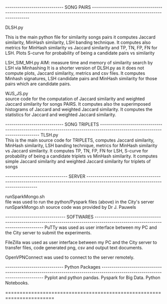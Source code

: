 ----------------------------- SONG PAIRS -----------------------------------------------------------------------------------------------------------------------------

DLSH.py 

This is the main python file for similarity songs pairs it computes Jaccard similarity, MinHash similarity, LSH banding technique. It computes also metrics for MinHash similarity vs Jaccard similarity and  TP, TN, FP, FN for LSH. Plots S-curve for probability of being a candidate pairs vs similarity

LSH_SIM_MH.py 
AIM: measure time and memory of similarity search by LSH via Minhashing
It is a shorter version of DLSH.py as it does not compute plots, Jaccard similarity, metrics and csv files. It computes Minhash signatures, LSH candidate pairs and MinHash similarity for those pairs which are candidate pairs. 


WJS_JS.py  
source code for the computation of Jaccard similarity and weighted Jaccard similarity for songs PAIRS.
It computes also the superimposed histograms of Jaccard and weighted Jaccard similarity.
It computes the statistics for Jaccard and weighted Jaccard similarity.


----------------------------- SONG TRIPLETS ------------------------------------------------------------------------------------------------------------------------------
TLSH.py   
This is the main source code for TRIPLETS, computes Jaccard similarity, MinHash similarity, LSH banding technique, metrics for MinHash similarity vs Jaccard similarity. It computes TP, TN, FP, FN for LSH, S-curve for probability of being a candidate triplets vs MinHash similarity. It computes simple Jaccard similarity and weighted Jaccard similarity for triplets of songs

------------------------------- SERVER -----------------------------------------------------------------------------------------------------------------------------------

runSparkMongo.sh   
file was used to run the python/Pyspark files (above) in the City's server
runSparkMongo.sh source code was provided by Dr J. Pauwels 

------------------------------ SOFTWARES ----------------------------------------------------------------------------------------------------------------------------------
PuTTy was used as user interface between my PC and the City server to submit the experiments.

FileZilla was used as user interface between my PC and the City server to transfer files, code generated png, csv and output text documents.

OpenVPNConnect was used to connect to the server remotely.

----------------------------- Python Packages -------------------------------------------------------------------------------------------------------------------------------
Pyplot and python pandas.
Pyspark for Big Data.
Python Notebooks.

=======================================================================

